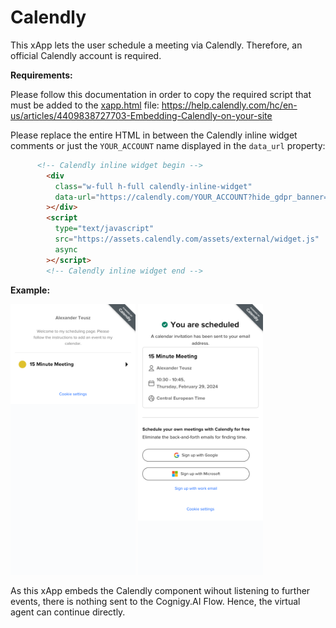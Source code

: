# Calendly

This xApp lets the user schedule a meeting via Calendly. Therefore, an official Calendly account is required.

**Requirements:**

Please follow this documentation in order to copy the required script that must be added to the [xapp.html](./xapp.html) file: https://help.calendly.com/hc/en-us/articles/4409838727703-Embedding-Calendly-on-your-site

Please replace the entire HTML in between the Calendly inline widget comments or just the `YOUR_ACCOUNT` name displayed in the `data_url` property: 
```html
      <!-- Calendly inline widget begin -->
        <div
          class="w-full h-full calendly-inline-widget"
          data-url="https://calendly.com/YOUR_ACCOUNT?hide_gdpr_banner=1"
        ></div>
        <script
          type="text/javascript"
          src="https://assets.calendly.com/assets/external/widget.js"
          async
        ></script>
        <!-- Calendly inline widget end -->
```

**Example:**

<img src="./docs/example1.png" width="200">
<img src="./docs/example2.png" width="200">

As this xApp embeds the Calendly component wihout listening to further events, there is nothing sent to the Cognigy.AI Flow. Hence, the virtual agent can continue directly.
